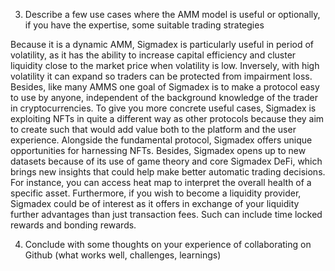 3. Describe a few use cases where the AMM model is useful or optionally, if you have the expertise, some suitable trading strategies

Because it is a dynamic AMM, Sigmadex is particularly useful in period of volatility, as it has the ability to increase capital efficiency and cluster liquidity close to the market price when volatility is low. Inversely, with high volatility it can expand so traders can be protected from impairment loss.
Besides, like many AMMS one goal of Sigmadex is to make a protocol easy to use by anyone, independent of the background knowledge of the trader in cryptocurrencies. 
To give you more concrete useful cases, Sigmadex is exploiting NFTs in quite a different way as other protocols because they aim to create such that would add value both to the platform and the user experience. Alongside the fundamental protocol, Sigmadex offers unique opportunities for harnessing NFTs. 
Besides, Sigmadex opens up to new datasets because of its use of game theory and core Sigmadex DeFi, which brings new insights that could help make better automatic trading decisions. For instance, you can access heat map to interpret the overall health of a specific asset.
Furthermore, if you wish to become a liquidity provider, Sigmadex could be of interest as it offers in exchange of your liquidity further advantages than just transaction fees. Such can include time locked rewards and bonding rewards.

4. Conclude with some thoughts on your experience of collaborating on Github (what works well, challenges, learnings)

